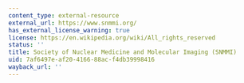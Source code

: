 ```yaml
---
content_type: external-resource
external_url: https://www.snmmi.org/
has_external_license_warning: true
license: https://en.wikipedia.org/wiki/All_rights_reserved
status: ''
title: Society of Nuclear Medicine and Molecular Imaging (SNMMI)
uid: 7af6497e-af20-4166-88ac-f4db39998416
wayback_url: ''
---
```

